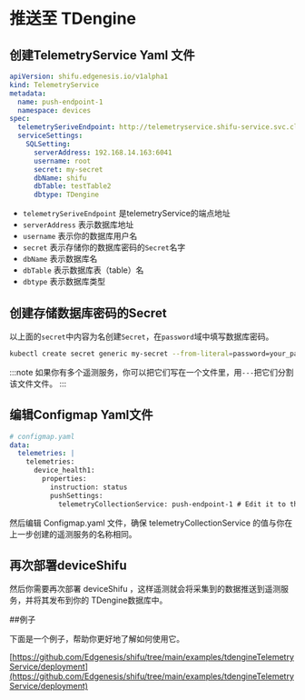 # 推送至 TDengine

## 创建TelemetryService Yaml 文件
```yaml
apiVersion: shifu.edgenesis.io/v1alpha1
kind: TelemetryService
metadata:
  name: push-endpoint-1
  namespace: devices
spec:
  telemetrySeriveEndpoint: http://telemetryservice.shifu-service.svc.cluster.local
  serviceSettings:
    SQLSetting:
      serverAddress: 192.168.14.163:6041
      username: root
      secret: my-secret
      dbName: shifu
      dbTable: testTable2
      dbtype: TDengine
```

- `telemetrySeriveEndpoint` 是telemetryService的端点地址
- `serverAddress` 表示数据库地址
- `username` 表示你的数据库用户名
- `secret` 表示存储你的数据库密码的`Secret`名字
- `dbName` 表示数据库名 
- `dbTable` 表示数据库表（table）名
- `dbtype` 表示数据库类型

## 创建存储数据库密码的Secret

以上面的`secret`中内容为名创建`Secret`，在`password`域中填写数据库密码。

```bash
kubectl create secret generic my-secret --from-literal=password=your_password -n devices
```

:::note
如果你有多个遥测服务，你可以把它们写在一个文件里，用`---`把它们分割该文件文件。
:::

## 编辑Configmap Yaml文件
```yaml
# configmap.yaml
data:
  telemetries: |
    telemetries:
      device_health1:
        properties:
          instruction: status
          pushSettings:
            telemetryCollectionService: push-endpoint-1 # Edit it to the name same with TelemetryService's name
```
然后编辑 Configmap.yaml 文件，确保 telemetryCollectionService 的值与你在上一步创建的遥测服务的名称相同。

## 再次部署deviceShifu

然后你需要再次部署 deviceShifu ，这样遥测就会将采集到的数据推送到遥测服务，并将其发布到你的 TDengine数据库中。

##例子

下面是一个例子，帮助你更好地了解如何使用它。

[https://github.com/Edgenesis/shifu/tree/main/examples/tdengineTelemetryService/deployment](https://github.com/Edgenesis/shifu/tree/main/examples/tdengineTelemetryService/deployment)
